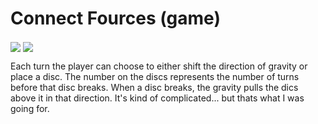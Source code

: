 # Connect Fources (game)

<img src="https://i.imgur.com/jO8LDPP.png" align="center">
<img src="https://i.imgur.com/undefined.png" align="center">

Each turn the player can choose to either shift the direction of gravity or place a disc. The number on the discs represents the number of turns before that disc breaks. When a disc breaks, the gravity pulls the dics above it in that direction. It's kind of complicated... but thats what I was going for.

